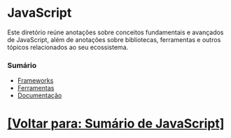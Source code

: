 # JavaScript

Este diretório reúne anotações sobre conceitos fundamentais e avançados de JavaScript, além de anotações sobre bibliotecas, ferramentas e outros tópicos relacionados ao seu ecossistema.

### Sumário

- [Frameworks](./1-frameworks/1-frameworks.md)
- [Ferramentas](./2-ferramentas/1-ferramentas.md)
- [Documentação](./3-documentacao/documentacao.md)

# [[Voltar para: Sumário de JavaScript]](../sumario-javascript.md)